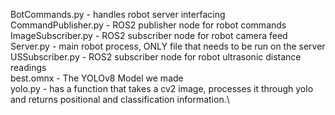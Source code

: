 BotCommands.py - handles robot server interfacing\
CommandPublisher.py - ROS2 publisher node for robot commands\
ImageSubscriber.py - ROS2 subscriber node for robot camera feed\
Server.py - main robot process, ONLY file that needs to be run on the server\
USSubscriber.py - ROS2 subscriber node for robot ultrasonic distance readings\
best.omnx - The YOLOv8 Model we made\
yolo.py - has a function that takes a cv2 image, processes it through yolo and returns positional and classification information.\
